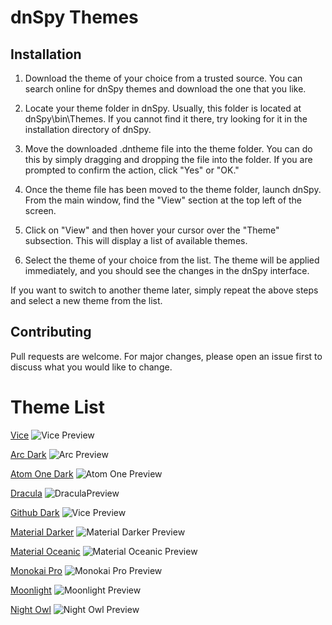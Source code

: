 # dnSpy Themes

## Installation

1. Download the theme of your choice from a trusted source. You can search online for dnSpy themes and download the one that you like.

2. Locate your theme folder in dnSpy. Usually, this folder is located at dnSpy\bin\Themes. If you cannot find it there, try looking for it in the installation directory of dnSpy.

3. Move the downloaded .dntheme file into the theme folder. You can do this by simply dragging and dropping the file into the folder. If you are prompted to confirm the action, click "Yes" or "OK."

4. Once the theme file has been moved to the theme folder, launch dnSpy. From the main window, find the "View" section at the top left of the screen.

5. Click on "View" and then hover your cursor over the "Theme" subsection. This will display a list of available themes.

6. Select the theme of your choice from the list. The theme will be applied immediately, and you should see the changes in the dnSpy interface.

If you want to switch to another theme later, simply repeat the above steps and select a new theme from the list.

## Contributing

Pull requests are welcome. For major changes, please open an issue first
to discuss what you would like to change.

# Theme List

[Vice](https://github.com/KanatiMC/dnSpy-Themes/blob/main/kanati.dntheme)
![Vice Preview](https://cdn.upload.systems/uploads/IDWojwBJ.png)

[Arc Dark](https://github.com/KanatiMC/dnSpy-Themes/blob/main/Arc_Dark.dntheme)
![Arc Preview](https://cdn.upload.systems/uploads/28fHDNhq.png)

[Atom One Dark](https://github.com/KanatiMC/dnSpy-Themes/blob/main/Atom_One_Dark.dntheme)
![Atom One Preview](https://cdn.upload.systems/uploads/dg382wb9.png)

[Dracula](https://github.com/KanatiMC/dnSpy-Themes/blob/main/Dracula.dntheme)
![DraculaPreview](https://cdn.upload.systems/uploads/AYjNQ24D.png)

[Github Dark](https://github.com/KanatiMC/dnSpy-Themes/blob/main/Github_Dark.dntheme)
![Vice Preview](https://cdn.upload.systems/uploads/IDWojwBJ.png)

[Material Darker](https://github.com/KanatiMC/dnSpy-Themes/blob/main/Material_Oceanic.dntheme)
![Material Darker Preview](https://cdn.upload.systems/uploads/zRXpBC6U.png)

[Material Oceanic](https://github.com/KanatiMC/dnSpy-Themes/blob/main/Material_Oceanic.dntheme)
![Material Oceanic Preview](https://cdn.upload.systems/uploads/3vahu2ic.png)

[Monokai Pro](https://github.com/KanatiMC/dnSpy-Themes/blob/main/Monokai_Pro.dntheme)
![Monokai Pro Preview](https://cdn.upload.systems/uploads/QgXcDfpv.png)

[Moonlight](https://github.com/KanatiMC/dnSpy-Themes/blob/main/Moonlight.dntheme)
![Moonlight Preview](https://cdn.upload.systems/uploads/AQf5fF3N.png)

[Night Owl](https://github.com/KanatiMC/dnSpy-Themes/blob/main/Night_Owl.dntheme)
![Night Owl Preview](https://cdn.upload.systems/uploads/BKcvNMWa.png)
